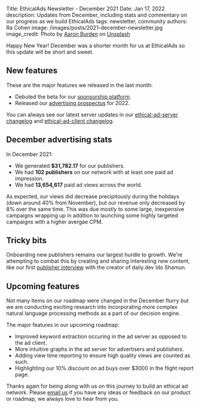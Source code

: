 Title: EthicalAds Newsletter - December 2021
Date: Jan 17, 2022
description: Updates from December, including stats and commentary on our progress as we build EthicalAds
tags: newsletter, community
authors: Ra Cohen
image: /images/posts/2021-december-newsletter.jpg
image_credit: <span>Photo by <a href="https://unsplash.com/@aaronburden?utm_source=unsplash&utm_medium=referral&utm_content=creditCopyText">Aaron Burden</a> on <a href="https://unsplash.com/s/photos/winter?utm_source=unsplash&utm_medium=referral&utm_content=creditCopyText">Unsplash</a></span>

Happy New Year! December was a shorter month for us at EthicalAds so this update will be short and sweet. 

## New features

These are the major features we released in the last month:

* Debuted the beta for our [sponsorship platform](https://www.ethicalads.io/sponsorship-platform/).
* Released our [advertising prospectus](https//www.ethicalads.io/prospectus/ethicalads-advertiser-prospectus.pdf) for 2022.

You can always see our latest server updates in our [ethical-ad-server changelog](https://ethical-ad-server.readthedocs.io/en/latest/developer/changelog.html) and [ethical-ad-client changelog](https://ethical-ad-client.readthedocs.io/en/latest/changelog.html).


## December advertising stats

In December 2021:

* We generated **$31,782.17** for our publishers.
* We had **102 publishers** on our network with at least one paid ad impression.
* We had **13,654,617** paid ad views across the world.

As expected, our views did decrease precipitously during the holidays (down around 40% from November),
but our revenue only decreased by 8% over the same time.
This was due mostly to some large, inexpensive campaigns wrapping up
in addition to launching some highly targeted campaigns with a higher avergae CPM. 

## Tricky bits

Onboarding new publishers remains our largest hurdle to growth.
We're attempting to combat this by creating and sharing interesting new content,
like our first [publisher interview](https://www.ethicalads.io/blog/2022/01/publisher-spotlight-series-ido-shamun-from-dailydev/) with the creator of daily.dev Ido Shamun.

## Upcoming features

Not many items on our roadmap were changed in the December flurry but 
we are conducting exciting research into incorporating more complex natural language processing methods as a part of our decision engine.

The major features in our upcoming roadmap:

* Improved keyword extraction occuring in the ad server as opposed to the ad client.
* More intuitive graphs in the ad server for advertisers and publishers.
* Adding view time reporting to ensure high quality views are counted as such.
* Highlighting our 10% discount on ad buys over $3000 in the flight report page.



Thanks again for being along with us on this journey to build an ethical ad network.
Please [email us](mailto:ads@ethicalads.io) if you have any ideas or feedback on our product or roadmap,
we always love to hear from you.
